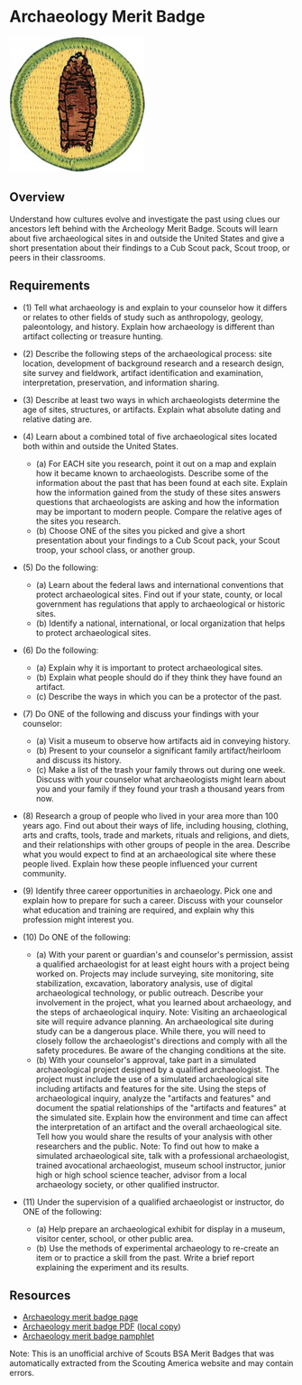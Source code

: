 

# Archaeology Merit Badge

![Archaeology Merit Badge](images/archaeology-merit-badge.jpg)

## Overview



Understand how cultures evolve and investigate the past using clues our ancestors left behind with the Archeology Merit Badge. Scouts will learn about five archaeological sites in and outside the United States and give a short presentation about their findings to a Cub Scout pack, Scout troop, or peers in their classrooms.

## Requirements

* (1) Tell what archaeology is and explain to your counselor how it differs or relates to other fields of study such as anthropology, geology, paleontology, and history. Explain how archaeology is different than artifact collecting or treasure hunting.
* (2) Describe the following steps of the archaeological process: site location, development of background research and a research design, site survey and fieldwork, artifact identification and examination, interpretation, preservation, and information sharing.
* (3) Describe at least two ways in which archaeologists determine the age of sites, structures, or artifacts. Explain what absolute dating and relative dating are.
* (4) Learn about a combined total of five archaeological sites located both within and outside the United States.
    * (a) For EACH site you research, point it out on a map and explain how it became known to archaeologists. Describe some of the information about the past that has been found at each site. Explain how the information gained from the study of these sites answers questions that archaeologists are asking and how the information may be important to modern people. Compare the relative ages of the sites you research.
    * (b) Choose ONE of the sites you picked and give a short presentation about your findings to a Cub Scout pack, your Scout troop, your school class, or another group.


* (5) Do the following:
    * (a) Learn about the federal laws and international conventions that protect archaeological sites. Find out if your state, county, or local government has regulations that apply to archaeological or historic sites.
    * (b) Identify a national, international, or local organization that helps to protect archaeological sites.


* (6) Do the following:
    * (a) Explain why it is important to protect archaeological sites.
    * (b) Explain what people should do if they think they have found an artifact.
    * (c) Describe the ways in which you can be a protector of the past.


* (7) Do ONE of the following and discuss your findings with your counselor:
    * (a) Visit a museum to observe how artifacts aid in conveying history.
    * (b) Present to your counselor a significant family artifact/heirloom and discuss its history.
    * (c) Make a list of the trash your family throws out during one week. Discuss with your counselor what archaeologists might learn about you and your family if they found your trash a thousand years from now.


* (8) Research a group of people who lived in your area more than 100 years ago. Find out about their ways of life, including housing, clothing, arts and  crafts, tools, trade and markets, rituals and religions, and diets, and their relationships with other groups of people in the area. Describe what you would expect to find at an archaeological site where these people lived. Explain how these people influenced your current community.
* (9) Identify three career opportunities in archaeology. Pick one and explain how to prepare for such a career. Discuss with your counselor what education and training are required, and explain why this profession might interest you.
* (10) Do ONE of the following:
    * (a) With your parent or guardian's and counselor's permission, assist a qualified archaeologist for at least eight hours with a project being worked on. Projects may include surveying, site monitoring, site stabilization, excavation, laboratory analysis, use of digital archaeological technology, or public outreach. Describe your involvement in the project, what you learned about archaeology, and the steps of archaeological inquiry.  Note: Visiting an archaeological site will require advance planning. An archaeological site during study can be a dangerous place. While there, you will need to closely follow the archaeologist's directions and comply with all the safety procedures. Be aware of the changing conditions at the site.
    * (b) With your counselor's approval, take part in a simulated archaeological project designed by a qualified archaeologist. The project must include the use of a simulated archaeological site including artifacts and features for the site. Using the steps of archaeological inquiry, analyze the "artifacts and features" and document the spatial relationships of the "artifacts and features" at the simulated site.  Explain how the environment and time can affect the interpretation of an artifact and the overall archaeological site. Tell how you would share the results of your analysis with other researchers and the public.  Note: To find out how to make a simulated archaeological site, talk with a professional archaeologist, trained avocational archaeologist, museum school instructor, junior high or high school science teacher, advisor from a local archaeology society, or other qualified instructor.


* (11) Under the supervision of a qualified archaeologist or instructor, do ONE of the following:
    * (a) Help prepare an archaeological exhibit for display in a museum, visitor center, school, or other public area.
    * (b) Use the methods of experimental archaeology to re-create an item or to practice a skill from the past. Write a brief report explaining the experiment and its results.




## Resources

- [Archaeology merit badge page](https://www.scouting.org/merit-badges/archaeology/)
- [Archaeology merit badge PDF](https://filestore.scouting.org/filestore/Merit_Badge_ReqandRes/Pamphlets/Archaeology_2025.pdf) ([local copy](files/archaeology-merit-badge.pdf))
- [Archaeology merit badge pamphlet](https://www.scoutshop.org/archaeology-merit-badge-pamphlet-660203.html)

Note: This is an unofficial archive of Scouts BSA Merit Badges that was automatically extracted from the Scouting America website and may contain errors.